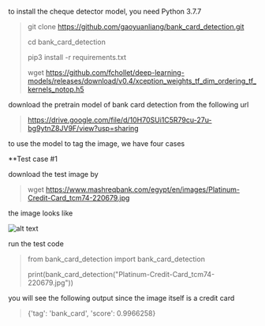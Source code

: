 to install the cheque detector model, you need Python 3.7.7 

> git clone https://github.com/gaoyuanliang/bank_card_detection.git
>
> cd bank_card_detection
>
> pip3 install -r requirements.txt
>
> wget https://github.com/fchollet/deep-learning-models/releases/download/v0.4/xception_weights_tf_dim_ordering_tf_kernels_notop.h5

download the pretrain model of bank card detection from the following url

> https://drive.google.com/file/d/10H70SUi1C5R79cu-27u-bg9ytnZ8JV9F/view?usp=sharing

to use the model to tag the image, we have four cases

**Test case #1 

download the test image by 

> wget https://www.mashreqbank.com/egypt/en/images/Platinum-Credit-Card_tcm74-220679.jpg

the image looks like

![alt text](https://www.mashreqbank.com/egypt/en/images/Platinum-Credit-Card_tcm74-220679.jpg)

run the test code

> from bank_card_detection import bank_card_detection
>
> print(bank_card_detection("Platinum-Credit-Card_tcm74-220679.jpg"))

you will see the following output since the image itself is a credit card

> {'tag': 'bank_card', 'score': 0.9966258}

